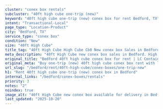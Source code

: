 ```yaml
---
cluster: "conex box rentals"
subcluster: "40ft high cube one-trip (new)"
keyword: "40ft high cube one-trip (new) conex box for rent Bedford, TX"
intent: "Transactional-Local"
page_type: "Location-Product"
city: "Bedford, TX"
service_type: "conex box"
condition: "New"
size: "40ft High Cube"
title_tag: "40ft High Cube High Cube Cb0 New conex box Sales in Bedford | LC Container"
meta_description: "40ft High Cube new conex box sales in Bedford. High cube containers with extra height. Fast delivery, competitive pricing. Serving conex boxes area. Quote ID: LCH. Call (214) 524-4168 for your free quote today."
original_title: "Bedford 40ft high cube conex box for rent | LC Container"
original_meta: "Buy one-trip (new) 40ft high cube conex box rent with local delivery in Bedford, TX. LC Container — local Since 2003. Request a fast quote today."
url_slug: "/bedford/rent/40ft-high-cube/conex-boxes/one-trip-new"
h1: "Rent 40ft high cube one-trip (new) conex box in Bedford"
internal_links: "/bedford/conex-boxes/rentals"
priority: 3
notes: "2"
noindex: true
image_alt: "40ft High Cube new conex box available for delivery in Bedford"
last_updated: "2025-10-20"
---
```


<!-- TODO: Add unique city/inventory copy, images, and internal links here. -->
